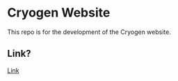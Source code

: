 # Cryogen Website

This repo is for the development of the Cryogen website.

## Link?

[Link](http://cryogen-networks.github.io/Cryogen.co/)
